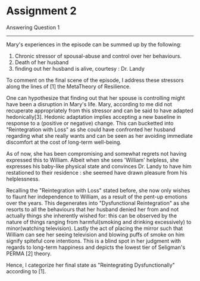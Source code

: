 # Assignment 2 

Answering Question 1

---

Mary's experiences in the episode can be summed up by the following:
 1. Chronic stressor of spousal-abuse and control over her behaviours.
 2. Death of her husband
 3. finding out her husband is alive, courtesy : Dr. Landy

To comment on the final scene of the episode, I address these stressors along the lines of [1] the MetaTheory of Resilience.

One can hypothesize that finding out that her spouse is controlling might have been a disruption in Mary's life. Mary, according to me did not recuperate appropriately from this stressor and can be said to have adapted hedonically[3]. Hedonic adaptation implies accepting a new baseline in response to a (positive or negative) change. This can bucketted into "Reintegration with Loss" as she could have confronted her husband regarding what she really wants and can be seen as her avoiding immediate discomfort at the cost of long-term well-being.

As of now, she has been compromising and somewhat regrets not having expressed this to William. Albeit when she sees 'William' helpless, she expresses his baby-like physical state and convinces Dr. Landy to have him restationed to their residence : she seemed have drawn pleasure from his helplessness.

Recalling the "Reintegration with Loss" stated before, she now only wishes to flaunt her independence to William, as a result of the pent-up emotions over the years. This degenerates into "Dysfunctional Reintegration" as she resorts to all the behaviours that her husband denied her from and not actually things she inherently wished for: this can be observed by the nature of things ranging from harmful(smoking and drinking excessively) to minor(watching television). Lastly the act of placing the mirror such that William can see her seeing television and blowing puffs of smoke on him signify spiteful core intentions. This is a blind spot in her judgment with regards to long-term happiness and depicts the lowest tier of Seligman's PERMA [2] theory.

Hence, I categorize her final state as "Reintegrating Dysfunctionally" according to [1].
